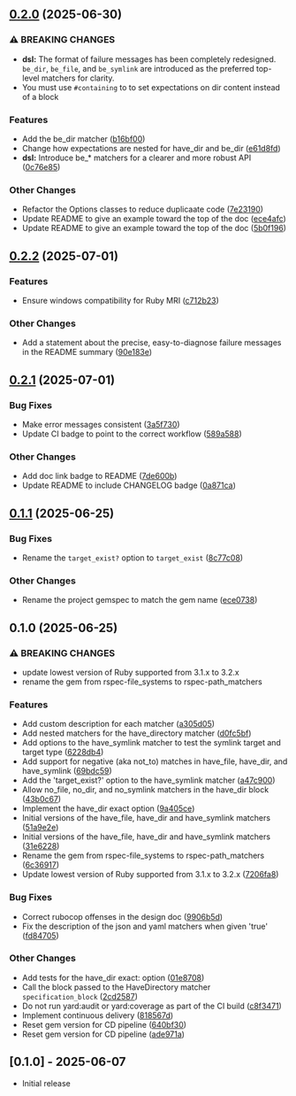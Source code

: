 ## [0.2.0](https://github.com/main-branch/rspec-path_matchers/compare/v0.1.1...v0.2.0) (2025-06-30)


### ⚠ BREAKING CHANGES

* **dsl:** The format of failure messages has been completely redesigned. `be_dir`, `be_file`, and `be_symlink` are introduced as the preferred top-level matchers for clarity.
* You must use `#containing` to to set expectations on dir content instead of a block

### Features

* Add the be_dir matcher ([b16bf00](https://github.com/main-branch/rspec-path_matchers/commit/b16bf005fabba9dfa55b284543c1347efcaae62e))
* Change how expectations are nested for have_dir and be_dir ([e61d8fd](https://github.com/main-branch/rspec-path_matchers/commit/e61d8fddf0b6f3290fbdd01c15940b5a8a2e7361))
* **dsl:** Introduce be_* matchers for a clearer and more robust API ([0c76e85](https://github.com/main-branch/rspec-path_matchers/commit/0c76e8564215ae3e86b72135c7793c5ca386b53e))


### Other Changes

* Refactor the Options classes to reduce duplicaate code ([7e23190](https://github.com/main-branch/rspec-path_matchers/commit/7e231902a1a56162511a745d529c19acd06d50e6))
* Update README to give an example toward the top of the doc ([ece4afc](https://github.com/main-branch/rspec-path_matchers/commit/ece4afc3edb1e27e96fa3fe70052c99a73f6a221))
* Update README to give an example toward the top of the doc ([5b0f196](https://github.com/main-branch/rspec-path_matchers/commit/5b0f19646fe6cd7b7cba6c057e690b7b54d5c3c3))

## [0.2.2](https://github.com/main-branch/rspec-path_matchers/compare/v0.2.1...v0.2.2) (2025-07-01)


### Features

* Ensure windows compatibility for Ruby MRI ([c712b23](https://github.com/main-branch/rspec-path_matchers/commit/c712b23e5e0eac7484278f8dd40866cfc739870d))


### Other Changes

* Add a statement about the precise, easy-to-diagnose failure messages in the README summary ([90e183e](https://github.com/main-branch/rspec-path_matchers/commit/90e183e1e828949db9a89428f5d207303814f92e))

## [0.2.1](https://github.com/main-branch/rspec-path_matchers/compare/v0.2.0...v0.2.1) (2025-07-01)


### Bug Fixes

* Make error messages consistent ([3a5f730](https://github.com/main-branch/rspec-path_matchers/commit/3a5f7301e29601cda438d4b0163909bd9e22cd4b))
* Update CI badge to point to the correct workflow ([589a588](https://github.com/main-branch/rspec-path_matchers/commit/589a5882e568292b4d6c40e5e37875cc7d9b1ca1))


### Other Changes

* Add doc link badge to README ([7de600b](https://github.com/main-branch/rspec-path_matchers/commit/7de600b5ed554a30f2439863a1d10c4ca078f1ea))
* Update README to include CHANGELOG badge ([0a871ca](https://github.com/main-branch/rspec-path_matchers/commit/0a871caa763db16e47d2b45273ab4acfca42cb90))

## [0.1.1](https://github.com/main-branch/rspec-path_matchers/compare/v0.1.0...v0.1.1) (2025-06-25)


### Bug Fixes

* Rename the `target_exist?` option to `target_exist` ([8c77c08](https://github.com/main-branch/rspec-path_matchers/commit/8c77c08736d90cacfb4c8248d15f57eee8774a43))


### Other Changes

* Rename the project gemspec to match the gem name ([ece0738](https://github.com/main-branch/rspec-path_matchers/commit/ece07380fa1ae085a5a4a8c24a50c05978a16f76))

## 0.1.0 (2025-06-25)


### ⚠ BREAKING CHANGES

* update lowest version of Ruby supported from 3.1.x to 3.2.x
* rename the gem from rspec-file_systems to rspec-path_matchers

### Features

* Add custom description for each matcher ([a305d05](https://github.com/main-branch/rspec-path_matchers/commit/a305d05a4008b3ec0e2f5e052ecb4960d99b0bdf))
* Add nested matchers for the have_directory matcher ([d0fc5bf](https://github.com/main-branch/rspec-path_matchers/commit/d0fc5bff30bac4c5ce22bfa65c0348918c8f7a74))
* Add options to the have_symlink matcher to test the symlink target and target type ([6228db4](https://github.com/main-branch/rspec-path_matchers/commit/6228db4b768a9792fc93f2fc0e8263d7261c8f12))
* Add support for negative (aka not_to) matches in have_file, have_dir, and have_symlink ([69bdc59](https://github.com/main-branch/rspec-path_matchers/commit/69bdc595f764778d4bca33ff4d6d2b20fbeb7e7b))
* Add the 'target_exist?' option to the have_symlink matcher ([a47c900](https://github.com/main-branch/rspec-path_matchers/commit/a47c90049d39e87c5a4f9bdf8652c83ed7ad8a19))
* Allow no_file, no_dir, and no_symlink matchers in the have_dir block ([43b0c67](https://github.com/main-branch/rspec-path_matchers/commit/43b0c67e3f56b73a708e59f16a667c5e37adecd5))
* Implement the have_dir exact option ([9a405ce](https://github.com/main-branch/rspec-path_matchers/commit/9a405ce92561c276679f8408184d0c256a066bf4))
* Initial versions of the have_file, have_dir and have_symlink matchers ([51a9e2e](https://github.com/main-branch/rspec-path_matchers/commit/51a9e2e836a5238f2bf311116970dd49400a89a1))
* Initial versions of the have_file, have_dir and have_symlink matchers ([31e6228](https://github.com/main-branch/rspec-path_matchers/commit/31e62285d536aa5b5cba26708eeaf93cf4b7e4c1))
* Rename the gem from rspec-file_systems to rspec-path_matchers ([6c36917](https://github.com/main-branch/rspec-path_matchers/commit/6c36917fa1d07176960fce5aec1cac98d8e0b584))
* Update lowest version of Ruby supported from 3.1.x to 3.2.x ([7206fa8](https://github.com/main-branch/rspec-path_matchers/commit/7206fa8418a6e1beb7171ecce31b539384ff90d0))


### Bug Fixes

* Correct rubocop offenses in the design doc ([9906b5d](https://github.com/main-branch/rspec-path_matchers/commit/9906b5d980eb8c23591db5a1a0bb8c06bdbfa43f))
* Fix the description of the json and yaml matchers when given 'true' ([fd84705](https://github.com/main-branch/rspec-path_matchers/commit/fd84705962ec8b52ae0405140ae0cb96c03d589c))


### Other Changes

* Add tests for the have_dir exact: option ([01e8708](https://github.com/main-branch/rspec-path_matchers/commit/01e8708a6c4104cb1a337b948a0d89a51fbffebf))
* Call the block passed to the HaveDirectory matcher `specification_block` ([2cd2587](https://github.com/main-branch/rspec-path_matchers/commit/2cd2587088d6ad28296454c884d8b3a6a5c84724))
* Do not run yard:audit or yard:coverage as part of the CI build ([c8f3471](https://github.com/main-branch/rspec-path_matchers/commit/c8f3471f0a342c74a019ffe3892c1d48fcdca0d0))
* Implement continuous delivery ([818567d](https://github.com/main-branch/rspec-path_matchers/commit/818567df9f53515607d105430557468d775d815c))
* Reset gem version for CD pipeline ([640bf30](https://github.com/main-branch/rspec-path_matchers/commit/640bf30926766a7299282fdfe3a2cde0738cfe9c))
* Reset gem version for CD pipeline ([ade971a](https://github.com/main-branch/rspec-path_matchers/commit/ade971a35cd365e18ffbced2a4b28e4c36a0c2f2))

## [0.1.0] - 2025-06-07

- Initial release
